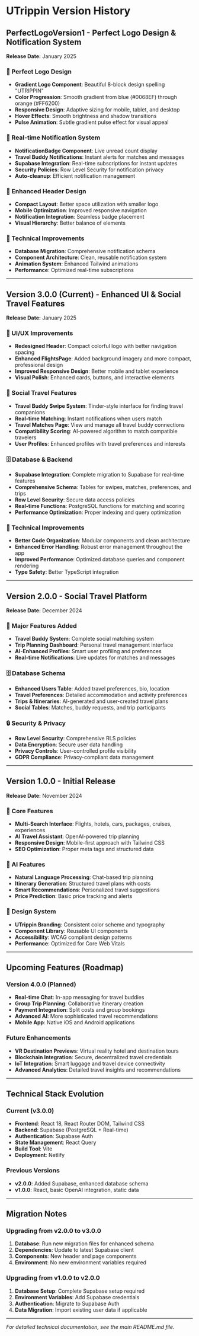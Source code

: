# UTrippin Version History

## PerfectLogoVersion1 - Perfect Logo Design & Notification System
**Release Date:** January 2025

### 🎨 Perfect Logo Design
- **Gradient Logo Component**: Beautiful 8-block design spelling "UTRIPPIN"
- **Color Progression**: Smooth gradient from blue (#0068EF) through orange (#FF6200)
- **Responsive Design**: Adaptive sizing for mobile, tablet, and desktop
- **Hover Effects**: Smooth brightness and shadow transitions
- **Pulse Animation**: Subtle gradient pulse effect for visual appeal

### 🔔 Real-time Notification System
- **NotificationBadge Component**: Live unread count display
- **Travel Buddy Notifications**: Instant alerts for matches and messages
- **Supabase Integration**: Real-time subscriptions for instant updates
- **Security Policies**: Row Level Security for notification privacy
- **Auto-cleanup**: Efficient notification management

### 📱 Enhanced Header Design
- **Compact Layout**: Better space utilization with smaller logo
- **Mobile Optimization**: Improved responsive navigation
- **Notification Integration**: Seamless badge placement
- **Visual Hierarchy**: Better balance of elements

### 🔧 Technical Improvements
- **Database Migration**: Comprehensive notification schema
- **Component Architecture**: Clean, reusable notification system
- **Animation System**: Enhanced Tailwind animations
- **Performance**: Optimized real-time subscriptions

---

## Version 3.0.0 (Current) - Enhanced UI & Social Travel Features
**Release Date:** January 2025

### 🎨 UI/UX Improvements
- **Redesigned Header**: Compact colorful logo with better navigation spacing
- **Enhanced FlightsPage**: Added background imagery and more compact, professional design
- **Improved Responsive Design**: Better mobile and tablet experience
- **Visual Polish**: Enhanced cards, buttons, and interactive elements

### 👥 Social Travel Features
- **Travel Buddy Swipe System**: Tinder-style interface for finding travel companions
- **Real-time Matching**: Instant notifications when users match
- **Travel Matches Page**: View and manage all travel buddy connections
- **Compatibility Scoring**: AI-powered algorithm to match compatible travelers
- **User Profiles**: Enhanced profiles with travel preferences and interests

### 🗄️ Database & Backend
- **Supabase Integration**: Complete migration to Supabase for real-time features
- **Comprehensive Schema**: Tables for swipes, matches, preferences, and trips
- **Row Level Security**: Secure data access policies
- **Real-time Functions**: PostgreSQL functions for matching and scoring
- **Performance Optimization**: Proper indexing and query optimization

### 🔧 Technical Improvements
- **Better Code Organization**: Modular components and clean architecture
- **Enhanced Error Handling**: Robust error management throughout the app
- **Improved Performance**: Optimized database queries and component rendering
- **Type Safety**: Better TypeScript integration

---

## Version 2.0.0 - Social Travel Platform
**Release Date:** December 2024

### 🌟 Major Features Added
- **Travel Buddy System**: Complete social matching system
- **Trip Planning Dashboard**: Personal travel management interface
- **AI-Enhanced Profiles**: Smart user profiling and preferences
- **Real-time Notifications**: Live updates for matches and messages

### 🗄️ Database Schema
- **Enhanced Users Table**: Added travel preferences, bio, location
- **Travel Preferences**: Detailed accommodation and activity preferences
- **Trips & Itineraries**: AI-generated and user-created travel plans
- **Social Tables**: Matches, buddy requests, and trip participants

### 🔒 Security & Privacy
- **Row Level Security**: Comprehensive RLS policies
- **Data Encryption**: Secure user data handling
- **Privacy Controls**: User-controlled profile visibility
- **GDPR Compliance**: Privacy-compliant data management

---

## Version 1.0.0 - Initial Release
**Release Date:** November 2024

### 🚀 Core Features
- **Multi-Search Interface**: Flights, hotels, cars, packages, cruises, experiences
- **AI Travel Assistant**: OpenAI-powered trip planning
- **Responsive Design**: Mobile-first approach with Tailwind CSS
- **SEO Optimization**: Proper meta tags and structured data

### 🤖 AI Features
- **Natural Language Processing**: Chat-based trip planning
- **Itinerary Generation**: Structured travel plans with costs
- **Smart Recommendations**: Personalized travel suggestions
- **Price Prediction**: Basic price tracking and alerts

### 🎨 Design System
- **UTrippin Branding**: Consistent color scheme and typography
- **Component Library**: Reusable UI components
- **Accessibility**: WCAG compliant design patterns
- **Performance**: Optimized for Core Web Vitals

---

## Upcoming Features (Roadmap)

### Version 4.0.0 (Planned)
- **Real-time Chat**: In-app messaging for travel buddies
- **Group Trip Planning**: Collaborative itinerary creation
- **Payment Integration**: Split costs and group bookings
- **Advanced AI**: More sophisticated travel recommendations
- **Mobile App**: Native iOS and Android applications

### Future Enhancements
- **VR Destination Previews**: Virtual reality hotel and destination tours
- **Blockchain Integration**: Secure, decentralized travel credentials
- **IoT Integration**: Smart luggage and travel device connectivity
- **Advanced Analytics**: Detailed travel insights and recommendations

---

## Technical Stack Evolution

### Current (v3.0.0)
- **Frontend**: React 18, React Router DOM, Tailwind CSS
- **Backend**: Supabase (PostgreSQL + Real-time)
- **Authentication**: Supabase Auth
- **State Management**: React Query
- **Build Tool**: Vite
- **Deployment**: Netlify

### Previous Versions
- **v2.0.0**: Added Supabase, enhanced database schema
- **v1.0.0**: React, basic OpenAI integration, static data

---

## Migration Notes

### Upgrading from v2.0.0 to v3.0.0
1. **Database**: Run new migration files for enhanced schema
2. **Dependencies**: Update to latest Supabase client
3. **Components**: New header and page components
4. **Environment**: No new environment variables required

### Upgrading from v1.0.0 to v2.0.0
1. **Database Setup**: Complete Supabase setup required
2. **Environment Variables**: Add Supabase credentials
3. **Authentication**: Migrate to Supabase Auth
4. **Data Migration**: Import existing user data if applicable

---

*For detailed technical documentation, see the main README.md file.*